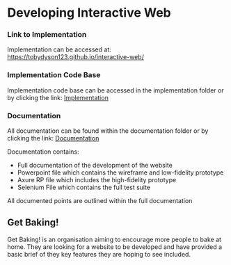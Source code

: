 # Developing Interactive Web

### Link to Implementation

Implementation can be accessed at: https://tobydyson123.github.io/interactive-web/

### Implementation Code Base

Implementation code base can be accessed in the implementation folder or by clicking the link: [Implementation](https://github.com/TobyDyson123/interactive-web/tree/master/Implementation)

### Documentation

All documentation can be found within the documentation folder or by clicking the link: [Documentation](https://github.com/TobyDyson123/interactive-web/tree/master/Documentation)

Documentation contains:
* Full documentation of the development of the website
* Powerpoint file which contains the wireframe and low-fidelity prototype
* Axure RP file which includes the high-fidelity prototype
* Selenium File which contains the full test suite

All documented points are outlined within the full documentation

## Get Baking!

Get Baking! is an organisation aiming to encourage more people to bake at home. They are looking for a website to be developed and have provided a basic brief of they key features they are hoping to see included.
